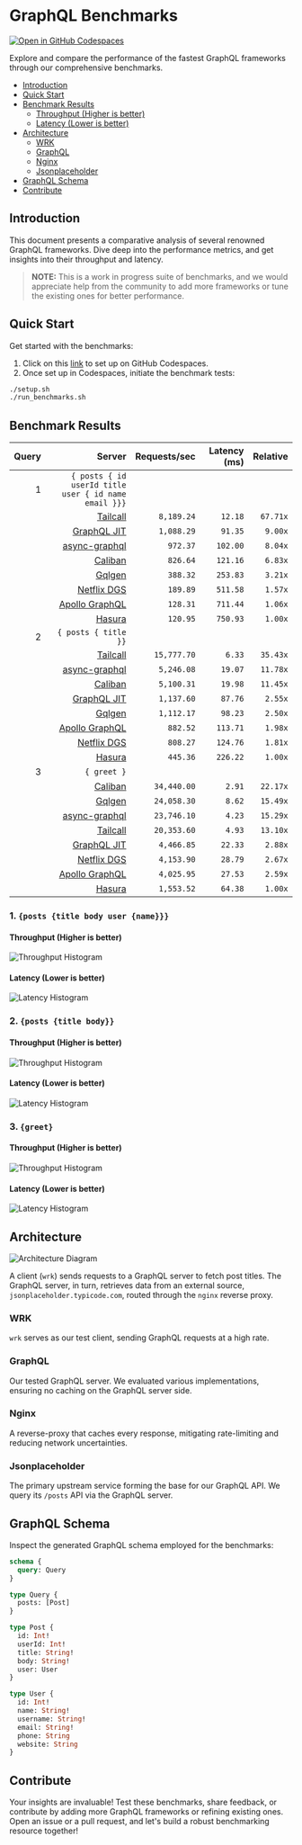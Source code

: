 # GraphQL Benchmarks <!-- omit from toc -->

[![Open in GitHub Codespaces](https://github.com/codespaces/badge.svg)](https://codespaces.new/tailcallhq/graphql-benchmarks)

Explore and compare the performance of the fastest GraphQL frameworks through our comprehensive benchmarks.

- [Introduction](#introduction)
- [Quick Start](#quick-start)
- [Benchmark Results](#benchmark-results)
  - [Throughput (Higher is better)](#throughput-higher-is-better)
  - [Latency (Lower is better)](#latency-lower-is-better)
- [Architecture](#architecture)
  - [WRK](#wrk)
  - [GraphQL](#graphql)
  - [Nginx](#nginx)
  - [Jsonplaceholder](#jsonplaceholder)
- [GraphQL Schema](#graphql-schema)
- [Contribute](#contribute)

[Tailcall]: https://github.com/tailcallhq/tailcall
[Gqlgen]: https://github.com/99designs/gqlgen
[Apollo GraphQL]: https://github.com/apollographql/apollo-server
[Netflix DGS]: https://github.com/netflix/dgs-framework
[Caliban]: https://github.com/ghostdogpr/caliban
[async-graphql]: https://github.com/async-graphql/async-graphql
[Hasura]: https://github.com/hasura/graphql-engine
[GraphQL JIT]: https://github.com/zalando-incubator/graphql-jit

## Introduction

This document presents a comparative analysis of several renowned GraphQL frameworks. Dive deep into the performance metrics, and get insights into their throughput and latency.

> **NOTE:** This is a work in progress suite of benchmarks, and we would appreciate help from the community to add more frameworks or tune the existing ones for better performance.

## Quick Start

Get started with the benchmarks:

1. Click on this [link](https://codespaces.new/tailcallhq/graphql-benchmarks) to set up on GitHub Codespaces.
2. Once set up in Codespaces, initiate the benchmark tests:

```bash
./setup.sh
./run_benchmarks.sh
```

## Benchmark Results

<!-- PERFORMANCE_RESULTS_START -->

| Query | Server | Requests/sec | Latency (ms) | Relative |
|-------:|--------:|--------------:|--------------:|---------:|
| 1 | `{ posts { id userId title user { id name email }}}` |
|| [Tailcall] | `8,189.24` | `12.18` | `67.71x` |
|| [GraphQL JIT] | `1,088.29` | `91.35` | `9.00x` |
|| [async-graphql] | `972.37` | `102.00` | `8.04x` |
|| [Caliban] | `826.64` | `121.16` | `6.83x` |
|| [Gqlgen] | `388.32` | `253.83` | `3.21x` |
|| [Netflix DGS] | `189.89` | `511.58` | `1.57x` |
|| [Apollo GraphQL] | `128.31` | `711.44` | `1.06x` |
|| [Hasura] | `120.95` | `750.93` | `1.00x` |
| 2 | `{ posts { title }}` |
|| [Tailcall] | `15,777.70` | `6.33` | `35.43x` |
|| [async-graphql] | `5,246.08` | `19.07` | `11.78x` |
|| [Caliban] | `5,100.31` | `19.98` | `11.45x` |
|| [GraphQL JIT] | `1,137.60` | `87.76` | `2.55x` |
|| [Gqlgen] | `1,112.17` | `98.23` | `2.50x` |
|| [Apollo GraphQL] | `882.52` | `113.71` | `1.98x` |
|| [Netflix DGS] | `808.27` | `124.76` | `1.81x` |
|| [Hasura] | `445.36` | `226.22` | `1.00x` |
| 3 | `{ greet }` |
|| [Caliban] | `34,440.00` | `2.91` | `22.17x` |
|| [Gqlgen] | `24,058.30` | `8.62` | `15.49x` |
|| [async-graphql] | `23,746.10` | `4.23` | `15.29x` |
|| [Tailcall] | `20,353.60` | `4.93` | `13.10x` |
|| [GraphQL JIT] | `4,466.85` | `22.33` | `2.88x` |
|| [Netflix DGS] | `4,153.90` | `28.79` | `2.67x` |
|| [Apollo GraphQL] | `4,025.95` | `27.53` | `2.59x` |
|| [Hasura] | `1,553.52` | `64.38` | `1.00x` |

<!-- PERFORMANCE_RESULTS_END -->



### 1. `{posts {title body user {name}}}`
#### Throughput (Higher is better)

![Throughput Histogram](assets/req_sec_histogram1.png)

#### Latency (Lower is better)

![Latency Histogram](assets/latency_histogram1.png)

### 2. `{posts {title body}}`
#### Throughput (Higher is better)

![Throughput Histogram](assets/req_sec_histogram2.png)

#### Latency (Lower is better)

![Latency Histogram](assets/latency_histogram2.png)

### 3. `{greet}`
#### Throughput (Higher is better)

![Throughput Histogram](assets/req_sec_histogram3.png)

#### Latency (Lower is better)

![Latency Histogram](assets/latency_histogram3.png)

## Architecture

![Architecture Diagram](assets/architecture.png)

A client (`wrk`) sends requests to a GraphQL server to fetch post titles. The GraphQL server, in turn, retrieves data from an external source, `jsonplaceholder.typicode.com`, routed through the `nginx` reverse proxy.

### WRK

`wrk` serves as our test client, sending GraphQL requests at a high rate.

### GraphQL

Our tested GraphQL server. We evaluated various implementations, ensuring no caching on the GraphQL server side.

### Nginx

A reverse-proxy that caches every response, mitigating rate-limiting and reducing network uncertainties.

### Jsonplaceholder

The primary upstream service forming the base for our GraphQL API. We query its `/posts` API via the GraphQL server.

## GraphQL Schema

Inspect the generated GraphQL schema employed for the benchmarks:

```graphql
schema {
  query: Query
}

type Query {
  posts: [Post]
}

type Post {
  id: Int!
  userId: Int!
  title: String!
  body: String!
  user: User
}

type User {
  id: Int!
  name: String!
  username: String!
  email: String!
  phone: String
  website: String
}
```

## Contribute

Your insights are invaluable! Test these benchmarks, share feedback, or contribute by adding more GraphQL frameworks or refining existing ones. Open an issue or a pull request, and let's build a robust benchmarking resource together!

